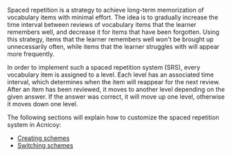 Spaced repetition is a strategy to achieve long-term memorization of vocabulary items with minimal effort. The idea is to gradually increase the time interval between reviews of vocabulary items that the learner remembers well, and decrease it for items that have been forgotten. Using this strategy, items that the learner remembers well won't be brought up unnecessarily often, while items that the learner struggles with will appear more frequently.

In order to implement such a spaced repetition system (SRS), every vocabulary item is assigned to a level. Each level has an associated time interval, which determines when the item will reappear for the next review. After an item has been reviewed, it moves to another level depending on the given answer. If the answer was correct, it will move up one level, otherwise it moves down one level.

The following sections will explain how to customize the spaced repetition system in Acnicoy:

- [Creating schemes](help#Components#SRS#Creating_schemes)
- [Switching schemes](help#Components#SRS#Switching_schemes)
